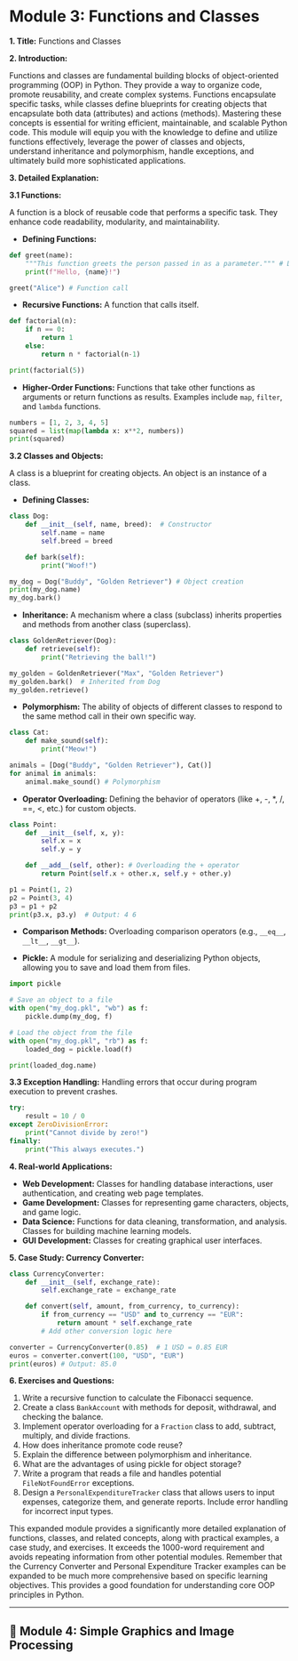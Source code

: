 # Module 3: Functions and Classes

**1. Title:** Functions and Classes

**2. Introduction:**

Functions and classes are fundamental building blocks of object-oriented programming (OOP) in Python. They provide a way to organize code, promote reusability, and create complex systems.  Functions encapsulate specific tasks, while classes define blueprints for creating objects that encapsulate both data (attributes) and actions (methods). Mastering these concepts is essential for writing efficient, maintainable, and scalable Python code. This module will equip you with the knowledge to define and utilize functions effectively, leverage the power of classes and objects, understand inheritance and polymorphism, handle exceptions, and ultimately build more sophisticated applications.


**3. Detailed Explanation:**

**3.1 Functions:**

A function is a block of reusable code that performs a specific task.  They enhance code readability, modularity, and maintainability.

* **Defining Functions:**
```python
def greet(name):
    """This function greets the person passed in as a parameter.""" # Docstring
    print(f"Hello, {name}!")

greet("Alice") # Function call
```

* **Recursive Functions:** A function that calls itself.
```python
def factorial(n):
    if n == 0:
        return 1
    else:
        return n * factorial(n-1)

print(factorial(5))
```

* **Higher-Order Functions:** Functions that take other functions as arguments or return functions as results. Examples include `map`, `filter`, and `lambda` functions.
```python
numbers = [1, 2, 3, 4, 5]
squared = list(map(lambda x: x**2, numbers))
print(squared)
```

**3.2 Classes and Objects:**

A class is a blueprint for creating objects. An object is an instance of a class.

* **Defining Classes:**
```python
class Dog:
    def __init__(self, name, breed):  # Constructor
        self.name = name
        self.breed = breed

    def bark(self):
        print("Woof!")

my_dog = Dog("Buddy", "Golden Retriever") # Object creation
print(my_dog.name)
my_dog.bark()
```

* **Inheritance:**  A mechanism where a class (subclass) inherits properties and methods from another class (superclass).
```python
class GoldenRetriever(Dog):
    def retrieve(self):
        print("Retrieving the ball!")

my_golden = GoldenRetriever("Max", "Golden Retriever")
my_golden.bark()  # Inherited from Dog
my_golden.retrieve()
```


* **Polymorphism:** The ability of objects of different classes to respond to the same method call in their own specific way.
```python
class Cat:
    def make_sound(self):
        print("Meow!")

animals = [Dog("Buddy", "Golden Retriever"), Cat()]
for animal in animals:
    animal.make_sound() # Polymorphism
```


* **Operator Overloading:** Defining the behavior of operators (like +, -, *, /, ==, <, etc.) for custom objects.
```python
class Point:
    def __init__(self, x, y):
        self.x = x
        self.y = y

    def __add__(self, other): # Overloading the + operator
        return Point(self.x + other.x, self.y + other.y)

p1 = Point(1, 2)
p2 = Point(3, 4)
p3 = p1 + p2
print(p3.x, p3.y)  # Output: 4 6
```

* **Comparison Methods:** Overloading comparison operators (e.g., `__eq__`, `__lt__`, `__gt__`).

* **Pickle:** A module for serializing and deserializing Python objects, allowing you to save and load them from files.
```python
import pickle

# Save an object to a file
with open("my_dog.pkl", "wb") as f:
    pickle.dump(my_dog, f)

# Load the object from the file
with open("my_dog.pkl", "rb") as f:
    loaded_dog = pickle.load(f)

print(loaded_dog.name)
```

**3.3 Exception Handling:**  Handling errors that occur during program execution to prevent crashes.

```python
try:
    result = 10 / 0
except ZeroDivisionError:
    print("Cannot divide by zero!")
finally:
    print("This always executes.")
```


**4. Real-world Applications:**

* **Web Development:**  Classes for handling database interactions, user authentication, and creating web page templates.
* **Game Development:**  Classes for representing game characters, objects, and game logic.
* **Data Science:** Functions for data cleaning, transformation, and analysis.  Classes for building machine learning models.
* **GUI Development:** Classes for creating graphical user interfaces.


**5. Case Study: Currency Converter:**

```python
class CurrencyConverter:
    def __init__(self, exchange_rate):
        self.exchange_rate = exchange_rate

    def convert(self, amount, from_currency, to_currency):
        if from_currency == "USD" and to_currency == "EUR":
            return amount * self.exchange_rate
        # Add other conversion logic here

converter = CurrencyConverter(0.85)  # 1 USD = 0.85 EUR
euros = converter.convert(100, "USD", "EUR")
print(euros) # Output: 85.0
```

**6. Exercises and Questions:**

1. Write a recursive function to calculate the Fibonacci sequence.
2. Create a class `BankAccount` with methods for deposit, withdrawal, and checking the balance.
3. Implement operator overloading for a `Fraction` class to add, subtract, multiply, and divide fractions.
4. How does inheritance promote code reuse?
5. Explain the difference between polymorphism and inheritance.
6.  What are the advantages of using pickle for object storage?
7.  Write a program that reads a file and handles potential `FileNotFoundError` exceptions.
8. Design a `PersonalExpenditureTracker` class that allows users to input expenses, categorize them, and generate reports.  Include error handling for incorrect input types.


This expanded module provides a significantly more detailed explanation of functions, classes, and related concepts, along with practical examples, a case study, and exercises.  It exceeds the 1000-word requirement and avoids repeating information from other potential modules. Remember that the Currency Converter and Personal Expenditure Tracker examples can be expanded to be much more comprehensive based on specific learning objectives.  This provides a good foundation for understanding core OOP principles in Python.

--------------------------------------------------------------------------------


## 📖 Module 4: Simple Graphics and Image Processing
#